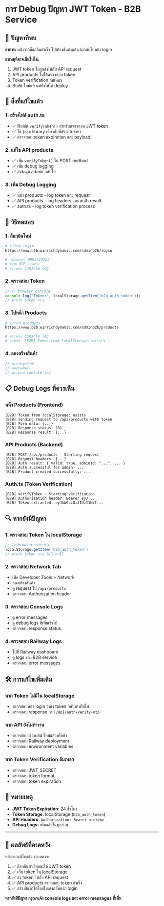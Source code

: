 # การ Debug ปัญหา JWT Token - B2B Service

## 🐛 ปัญหาที่พบ

**อาการ:** หลังจากล็อกอินสำเร็จ ไปสร้างสินค้าแล้วเด้งกลับไปหน้า login

**สาเหตุที่อาจเป็นไปได้:**
1. JWT token ไม่ถูกส่งไปกับ API request
2. API products ไม่ได้ตรวจสอบ token
3. Token verification ล้มเหลว
4. Build ใหม่แล้วแต่ยังไม่ได้ deploy

## 🔧 สิ่งที่แก้ไขแล้ว

### 1. **สร้างไฟล์ auth.ts**
- ✅ ฟังก์ชัน `verifyToken()` สำหรับตรวจสอบ JWT token
- ✅ ใช้ `jose` library เดียวกับที่สร้าง token
- ✅ ตรวจสอบ token expiration และ payload

### 2. **แก้ไข API products**
- ✅ เพิ่ม `verifyToken()` ใน POST method
- ✅ เพิ่ม debug logging
- ✅ ส่งข้อมูล admin กลับไป

### 3. **เพิ่ม Debug Logging**
- ✅ หน้า products - log token และ request
- ✅ API products - log headers และ auth result
- ✅ auth.ts - log token verification process

## 🚀 วิธีทดสอบ

### **1. ล็อกอินใหม่**
```bash
# ไปที่หน้า login
https://www.b2b.winrichdynamic.com/adminb2b/login

# กรอกเบอร์: 0995429353
# รอรับ OTP และกรอก
# ตรวจสอบ console log
```

### **2. ตรวจสอบ Token**
```javascript
// ใน browser console
console.log('Token:', localStorage.getItem('b2b_auth_token'));
// ควรเห็น token ยาวๆ
```

### **3. ไปหน้า Products**
```bash
# ไปที่หน้า products
https://www.b2b.winrichdynamic.com/adminb2b/products

# ตรวจสอบ console log
# ควรเห็น: [B2B] Token from localStorage: exists
```

### **4. ลองสร้างสินค้า**
```javascript
// กรอกข้อมูลสินค้า
// กดสร้างสินค้า
// ตรวจสอบ console log
```

## 📋 Debug Logs ที่ควรเห็น

### **หน้า Products (Frontend)**
```
[B2B] Token from localStorage: exists
[B2B] Sending request to /api/products with token
[B2B] Form data: {...}
[B2B] Response status: 201
[B2B] Response result: {...}
```

### **API Products (Backend)**
```
[B2B] POST /api/products - Starting request
[B2B] Request headers: {...}
[B2B] Auth result: { valid: true, adminId: "...", ... }
[B2B] Auth successful for admin: ...
[B2B] Product created successfully: ...
```

### **Auth.ts (Token Verification)**
```
[B2B] verifyToken - Starting verification
[B2B] Authorization header: Bearer eyJ...
[B2B] Token extracted: eyJhbGciOiJIUzI1NiI...
```

## 🔍 หากยังมีปัญหา

### **1. ตรวจสอบ Token ใน localStorage**
```javascript
// ใน browser console
localStorage.getItem('b2b_auth_token')
// ควรเห็น token ยาวๆ ไม่ใช่ null
```

### **2. ตรวจสอบ Network Tab**
- เปิด Developer Tools > Network
- ลองสร้างสินค้า
- ดู request ไป `/api/products`
- ตรวจสอบ Authorization header

### **3. ตรวจสอบ Console Logs**
- ดู error messages
- ดู debug logs ที่เพิ่มเข้าไป
- ตรวจสอบ response status

### **4. ตรวจสอบ Railway Logs**
- ไปที่ Railway dashboard
- ดู logs ของ B2B service
- ตรวจสอบ error messages

## 🛠️ การแก้ไขเพิ่มเติม

### **หาก Token ไม่มีใน localStorage**
- ตรวจสอบหน้า login ว่าส่ง token กลับมาหรือไม่
- ตรวจสอบ response จาก `/api/auth/verify-otp`

### **หาก API ยังไม่ทำงาน**
- ตรวจสอบว่า build ใหม่แล้วหรือยัง
- ตรวจสอบ Railway deployment
- ตรวจสอบ environment variables

### **หาก Token Verification ล้มเหลว**
- ตรวจสอบ JWT_SECRET
- ตรวจสอบ token format
- ตรวจสอบ token expiration

## 📝 หมายเหตุ

- **JWT Token Expiration:** 24 ชั่วโมง
- **Token Storage:** localStorage (`b2b_auth_token`)
- **API Headers:** `Authorization: Bearer <token>`
- **Debug Logs:** เพิ่มแล้วในทุกส่วน

---

## 🎯 ผลลัพธ์ที่คาดหวัง

หลังจากแก้ไขแล้ว ระบบควร:
1. ✅ ล็อกอินสำเร็จและได้ JWT token
2. ✅ เก็บ token ใน localStorage
3. ✅ ส่ง token ไปกับ API request
4. ✅ API products ตรวจสอบ token สำเร็จ
5. ✅ สร้างสินค้าได้โดยไม่เด้งกลับหน้า login

**หากยังมีปัญหา กรุณาแจ้ง console logs และ error messages ที่เห็น**
